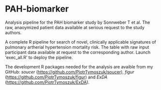 # PAH-biomarker
Analysis pipeline for the PAH biomarker study by Sonnweber T et al. The raw, anaoymized patient data available at serious request to the study authors.

A complete R pipeline for search of novel, clinically applicable signatures of pulmonary artherial hypertension mortality risk. The table with raw input participant data available at request to the corresponding author. Launch 'exec_all.R' to deploy the pipeline.

The development R packages needed for the analysis are avaible from my GitHub: _soucer_ (https://github.com/PiotrTymoszuk/soucer), _figur_ (https://github.com/PiotrTymoszuk/figur) and _ExDA_ (https://github.com/PiotrTymoszuk/ExDA).

